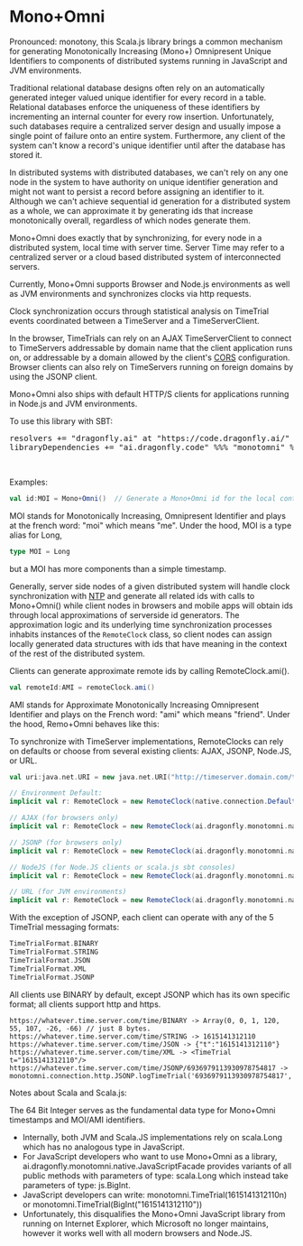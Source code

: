 # Mono+Omni

Pronounced: monotony, this Scala.js library brings a common mechanism for generating Monotonically Increasing (Mono+) Omnipresent Unique Identifiers to components of distributed systems running in JavaScript and JVM environments.

Traditional relational database designs often rely on an automatically generated integer valued unique identifier for every record in a table.  Relational databases enforce the uniqueness of these identifiers by incrementing an internal counter for every row insertion.  Unfortunately, such databases require a centralized server design and usually impose a single point of failure onto an entire system.  Furthermore, any client of the system can't know a record's unique identifier until after the database has stored it.

In distributed systems with distributed databases, we can't rely on any one node in the system to have authority on unique identifier generation and might not want to persist a record before assigning an identifier to it.  Although we can't achieve sequential id generation for a distributed system as a whole, we can approximate it by generating ids that increase monotonically overall, regardless of which nodes generate them.

Mono+Omni does exactly that by synchronizing, for every node in a distributed system, local time with server time.  Server Time may refer to a centralized server or a cloud based distributed system of interconnected servers.  

Currently, Mono+Omni supports Browser and Node.js environments as well as JVM environments and synchronizes clocks via http requests.

Clock synchronization occurs through statistical analysis on TimeTrial events coordinated between a TimeServer and a TimeServerClient.

In the browser, TimeTrials can rely on an AJAX TimeServerClient to connect to TimeServers addressable by domain name that the client application runs on, or addressable by a domain allowed by the client's <a href="https://developer.mozilla.org/en-US/docs/Web/HTTP/CORS">CORS</a> configuration.  Browser clients can also rely on TimeServers running on foreign domains by using the JSONP client.

Mono+Omni also ships with default HTTP/S clients for applications running in Node.js and JVM environments.

To use this library with SBT:
<pre>
resolvers += "dragonfly.ai" at "https://code.dragonfly.ai/"
libraryDependencies += "ai.dragonfly.code" %%% "monotomni" % "0.3"
</pre><br />

Examples:
```scala
val id:MOI = Mono+Omni()  // Generate a Mono+Omni id for the local context.
```
MOI stands for Monotonically Increasing, Omnipresent Identifier and plays at the french word: "moi" which means "me".  Under the hood, MOI is a type alias for Long,
```scala
type MOI = Long
```
but a MOI has more components than a simple timestamp.  

Generally, server side nodes of a given distributed system will handle clock synchronization with <a href="https://en.wikipedia.org/wiki/Network_Time_Protocol">NTP</a> and generate all related ids with calls to Mono+Omni() while client nodes in browsers and mobile apps will obtain ids through local approximations of serverside id generators.  The approximation logic and its underlying time synchronization processes inhabits instances of the ```RemoteClock``` class, so client nodes can assign locally generated data structures with ids that have meaning in the context of the rest of the distributed system.

Clients can generate approximate remote ids by calling RemoteClock.ami().
```scala
val remoteId:AMI = remoteClock.ami()
```
AMI stands for Approximate Monotonically Increasing Omnipresent Identifier and plays on the French word: "ami" which means "friend".  Under the hood, Remo+Omni behaves like this:

To synchronize with TimeServer implementations, RemoteClocks can rely on defaults or choose from several existing clients: AJAX, JSONP, Node.JS, or URL.

```scala
val uri:java.net.URI = new java.net.URI("http://timeserver.domain.com/time")

// Environment Default:
implicit val r: RemoteClock = new RemoteClock(native.connection.DefaultConnection(uri))

// AJAX (for browsers only)
implicit val r: RemoteClock = new RemoteClock(ai.dragonfly.monotomni.native.connection.http.AJAX(uri))

// JSONP (for browsers only)
implicit val r: RemoteClock = new RemoteClock(ai.dragonfly.monotomni.native.connection.http.JSONP(uri))

// NodeJS (for Node.JS clients or scala.js sbt consoles)
implicit val r: RemoteClock = new RemoteClock(ai.dragonfly.monotomni.native.connection.http.NodeJS(uri))

// URL (for JVM environments)
implicit val r: RemoteClock = new RemoteClock(ai.dragonfly.monotomni.native.connection.http.URL(uri))

```

With the exception of JSONP, each client can operate with any of the 5 TimeTrial messaging formats:
```scala
TimeTrialFormat.BINARY
TimeTrialFormat.STRING
TimeTrialFormat.JSON
TimeTrialFormat.XML
TimeTrialFormat.JSONP
```
All clients use BINARY by default, except JSONP which has its own specific format; all clients support http and https.
```
https://whatever.time.server.com/time/BINARY -> Array(0, 0, 1, 120, 55, 107, -26, -66) // just 8 bytes.
https://whatever.time.server.com/time/STRING -> 1615141312110
https://whatever.time.server.com/time/JSON -> {"t":"1615141312110"}
https://whatever.time.server.com/time/XML -> <TimeTrial t="1615141312110"/>
https://whatever.time.server.com/time/JSONP/6936979113930978754817 -> monotomni.connection.http.JSONP.logTimeTrial('6936979113930978754817','1615141312110');
```

Notes about Scala and Scala.js:

The 64 Bit Integer serves as the fundamental data type for Mono+Omni timestamps and MOI/AMI identifiers.
   * Internally, both JVM and Scala.JS implementations rely on scala.Long which has no analogous type in JavaScript.
   * For JavaScript developers who want to use Mono+Omni as a library, ai.dragonfly.monotomni.native.JavaScriptFacade provides variants of all public methods with parameters of type: scala.Long which instead take parameters of type: js.BigInt.
   * JavaScript developers can write: monotomni.TimeTrial(1615141312110n) or monotomni.TimeTrial(BigInt("1615141312110"))
   * Unfortunately, this disqualifies the Mono+Omni JavaScript library from running on Internet Explorer, which Microsoft no longer maintains, however it works well with all modern browsers and Node.JS.

